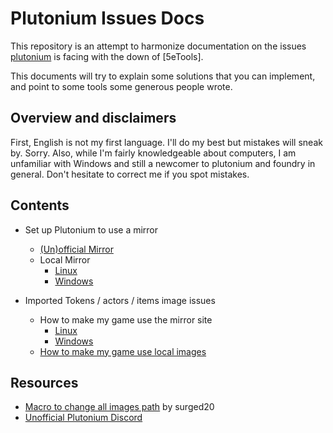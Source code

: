 # Plutonium Issues Docs

This repository is an attempt to harmonize documentation on the issues [plutonium]() is facing with the down of [5eTools].

This documents will try to explain some solutions that you can implement, and point to some tools some generous people wrote.

## Overview and disclaimers

First, English is not my first language. I'll do my best but mistakes will sneak by. Sorry. Also, while I'm fairly knowledgeable about computers, I am unfamiliar with Windows and still a newcomer to plutonium and foundry in general. Don't hesitate to correct me if you spot mistakes.

## Contents

* Set up Plutonium to use a mirror
  * [(Un)official Mirror]()
  * Local Mirror
    * [Linux]()
    * [Windows]()

* Imported Tokens / actors / items image issues
  * How to make my game use the mirror site
    * [Linux]()
    * [Windows]()
  * [How to make my game use local images]()

## Resources
* [Macro to change all images path]() by surged20
* [Unofficial Plutonium Discord]()